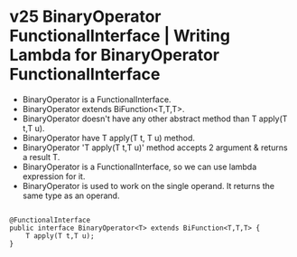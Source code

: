 # v25 BinaryOperator FunctionalInterface | Writing Lambda for BinaryOperator FunctionalInterface


 - BinaryOperator is a FunctionalInterface.
 - BinaryOperator<T> extends BiFunction<T,T,T>.
 - BinaryOperator<T> doesn't have any other abstract method than T apply(T t,T u).
 - BinaryOperator<T> have T apply(T t, T u) method.
 - BinaryOperator 'T apply(T t,T u)' method accepts 2 argument & returns a result T.
 - BinaryOperator is a FunctionalInterface, so we can use lambda expression for it.
 - BinaryOperator is used to work on the single operand. It returns the same type as an operand.
 
````

@FunctionalInterface
public interface BinaryOperator<T> extends BiFunction<T,T,T> {
    T apply(T t,T u);
}

````
